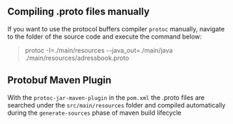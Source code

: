 ## Compiling .proto files manually
If you want to use the protocol buffers compiler `protoc` manually, navigate to the folder of the source code and
execute the command below:

> protoc -I=./main/resources --java_out=./main/java ./main/resources/adressbook.proto


## Protobuf Maven Plugin
With the `protoc-jar-maven-plugin` in the `pom.xml` the .proto files are searched under the `src/main/resources` folder
and compiled automatically during the `generate-sources` phase of maven build lifecycle


